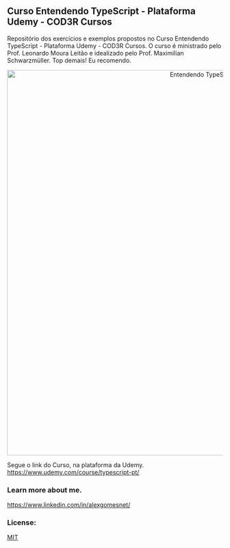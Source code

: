 ## Curso Entendendo TypeScript - Plataforma Udemy - COD3R Cursos

Repositório dos exercícios e exemplos propostos no Curso Entendendo TypeScript - Plataforma Udemy - COD3R Cursos.
O curso é ministrado pelo Prof. Leonardo Moura Leitão e idealizado pelo Prof. Maximilian Schwarzmüller. Top demais! Eu recomendo.

<p align="center">
  <img src="assets/img/capa_entendendo_typescript.gif" alt="Entendendo TypeScript" width="900">
</p>

Segue o link do Curso, na plataforma da Udemy.
https://www.udemy.com/course/typescript-pt/

<!-- ### Application developed with Node.js, Typescript and Express:

### To install the application:

This is a [Node.js](https://nodejs.org/en/) project challenge with uses Typescript and Express.js. For install this project after clone, use next steps:

```bash
$ yarn
```
### To run the application:

After complete instalation, run the aplication with command:

```bash
$ yarn dev:server
```
View this aplication at: http://localhost:3333 -->

<!-- ### A partial view of the application code in Visual Studio Code::

<p align="center">
  <img src="img/visual_code_challenge_02_nodejs.png" alt="Code Challenge 02 - GoStack RocketSeat" width="1280">
</p> -->

<!-- ### A partial view of the application's routes in the Insomnia environment::

<p align="center">
  <img src="src/assets/img/insomnia_challenge_02_nodejs.png" alt="Insomnia Challenge 02 - GoStack RocketSeat" width="1280">
</p> -->

### Learn more about me.

  https://www.linkedin.com/in/alexgomesnet/

### License:

  [MIT](LICENSE)
